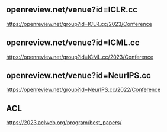 ## openreview.net/venue?id=ICLR.cc

https://openreview.net/group?id=ICLR.cc/2023/Conference

## openreview.net/venue?id=ICML.cc

https://openreview.net/group?id=ICML.cc/2023/Conference

## openreview.net/venue?id=NeurIPS.cc

https://openreview.net/group?id=NeurIPS.cc/2022/Conference

## ACL

https://2023.aclweb.org/program/best_papers/
